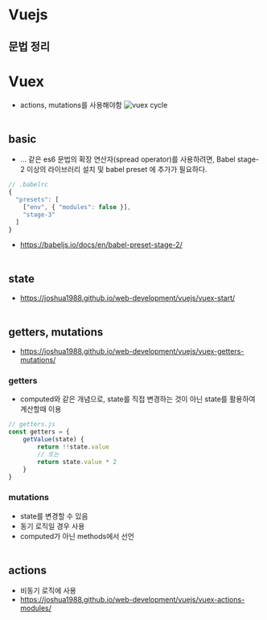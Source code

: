 # Vuejs

## 문법 정리

# Vuex
* actions, mutations를 사용해야함
![vuex cycle](https://vuex.vuejs.org/flow.png)
<br><br>
## basic
* ... 같은 es6 문법의 확장 연산자(spread operator)를 사용하려면, Babel stage-2 이상의 라이브러리 설치 및 babel preset 에 추가가 필요하다.
```javascript
// .babelrc
{
  "presets": [
    ["env", { "modules": false }],
    "stage-3"
  ]
}
```
* https://babeljs.io/docs/en/babel-preset-stage-2/
<br><br>
## state
* https://joshua1988.github.io/web-development/vuejs/vuex-start/
<br><br>
## getters, mutations
* https://joshua1988.github.io/web-development/vuejs/vuex-getters-mutations/
### getters
* computed와 같은 개념으로, state를 직접 변경하는 것이 아닌 state를 활용하여 계산할때 이용
```javascript
// getters.js
const getters = {
    getValue(state) {
        return !!state.value
        // 또는
        return state.value * 2
    }
}
```
### mutations
* state를 변경할 수 있음
* 동기 로직일 경우 사용
* computed가 아닌 methods에서 선언
<br><br>
## actions
* 비동기 로직에 사용
* https://joshua1988.github.io/web-development/vuejs/vuex-actions-modules/
